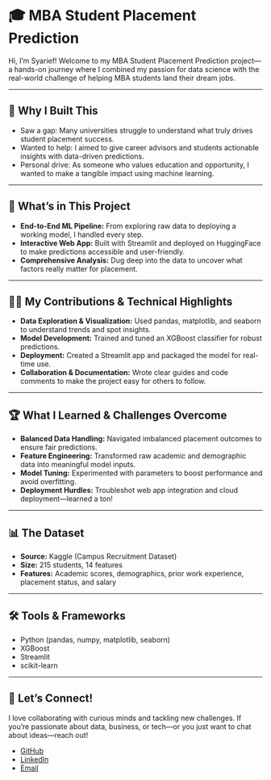 # 🎓 MBA Student Placement Prediction

Hi, I’m Syarief! Welcome to my MBA Student Placement Prediction project—a hands-on journey where I combined my passion for data science with the real-world challenge of helping MBA students land their dream jobs.

---

## 🌟 Why I Built This

- Saw a gap: Many universities struggle to understand what truly drives student placement success.
- Wanted to help: I aimed to give career advisors and students actionable insights with data-driven predictions.
- Personal drive: As someone who values education and opportunity, I wanted to make a tangible impact using machine learning.

---

## 🚀 What’s in This Project

- **End-to-End ML Pipeline:** From exploring raw data to deploying a working model, I handled every step.
- **Interactive Web App:** Built with Streamlit and deployed on HuggingFace to make predictions accessible and user-friendly.
- **Comprehensive Analysis:** Dug deep into the data to uncover what factors really matter for placement.

---

## 🧑‍💻 My Contributions & Technical Highlights

- **Data Exploration & Visualization:** Used pandas, matplotlib, and seaborn to understand trends and spot insights.
- **Model Development:** Trained and tuned an XGBoost classifier for robust predictions.
- **Deployment:** Created a Streamlit app and packaged the model for real-time use.
- **Collaboration & Documentation:** Wrote clear guides and code comments to make the project easy for others to follow.

---

## 🏆 What I Learned & Challenges Overcome

- **Balanced Data Handling:** Navigated imbalanced placement outcomes to ensure fair predictions.
- **Feature Engineering:** Transformed raw academic and demographic data into meaningful model inputs.
- **Model Tuning:** Experimented with parameters to boost performance and avoid overfitting.
- **Deployment Hurdles:** Troubleshot web app integration and cloud deployment—learned a ton!

---

## 📊 The Dataset

- **Source:** Kaggle (Campus Recruitment Dataset)
- **Size:** 215 students, 14 features
- **Features:** Academic scores, demographics, prior work experience, placement status, and salary

---

## 🛠️ Tools & Frameworks

- Python (pandas, numpy, matplotlib, seaborn)
- XGBoost
- Streamlit
- scikit-learn

---

## 🤝 Let’s Connect!

I love collaborating with curious minds and tackling new challenges. If you’re passionate about data, business, or tech—or you just want to chat about ideas—reach out!

- [GitHub](https://github.com/syariefsq)
- [LinkedIn](https://www.linkedin.com/in/syariefqayum/)
- [Email](mailto:syarif.qayyum@gmail.com)

